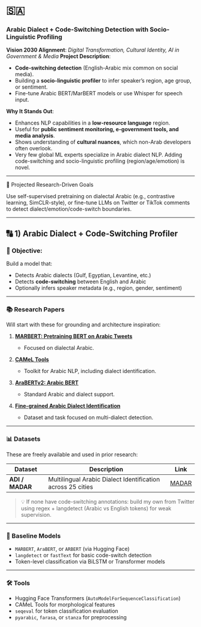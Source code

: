 # 🇸🇦
### **Arabic Dialect + Code-Switching Detection with Socio-Linguistic Profiling**

**Vision 2030 Alignment**: *Digital Transformation, Cultural Identity, AI in Government & Media*
**Project Description**:

* **Code-switching detection** (English-Arabic mix common on social media).
* Building a **socio-linguistic profiler** to infer speaker’s region, age group, or sentiment.
* Fine-tune Arabic BERT/MarBERT models or use Whisper for speech input.

**Why It Stands Out**:

* Enhances NLP capabilities in a **low-resource language** region.
* Useful for **public sentiment monitoring, e-government tools, and media analysis**.
* Shows understanding of **cultural nuances**, which non-Arab developers often overlook.
* Very few global ML experts specialize in Arabic dialect NLP. Adding code-switching and socio-linguistic profiling (region/age/emotion) is novel.

---



🔬 Projected Research-Driven Goals

Use self-supervised pretraining on dialectal Arabic (e.g., contrastive learning, SimCLR-style), or fine-tune LLMs on Twitter or TikTok comments to detect dialect/emotion/code-switch boundaries.

---

## 🔠 1) Arabic Dialect + Code-Switching Profiler

### 🎯 Objective:

Build a model that:

* Detects Arabic dialects (Gulf, Egyptian, Levantine, etc.)
* Detects **code-switching** between English and Arabic
* Optionally infers speaker metadata (e.g., region, gender, sentiment)

---

### 📚 Research Papers

Will start with these for grounding and architecture inspiration:

1. **[MARBERT: Pretraining BERT on Arabic Tweets](https://aclanthology.org/2021.acl-long.551.pdf)**

   * Focused on dialectal Arabic.
2. **[CAMeL Tools](https://aclanthology.org/2020.lrec-1.868v2.pdf)**

   * Toolkit for Arabic NLP, including dialect identification.
3. **[AraBERTv2: Arabic BERT](https://arxiv.org/abs/2003.00104v2)**

   * Standard Arabic and dialect support.
4. **[Fine-grained Arabic Dialect Identification](https://aclanthology.org/W19-4622.pdf)**

   * Dataset and task focused on multi-dialect detection.

---

### 📊 Datasets

These are freely available and used in prior research:

| Dataset                                          | Description                                                 | Link                                                                     |
| ------------------------------------------------ | ----------------------------------------------------------- | ------------------------------------------------------------------------ |
| **ADI / MADAR**                                  | Multilingual Arabic Dialect Identification across 25 cities | [MADAR](https://sites.google.com/nyu.edu/madar/)                              |


> 💡 If none have code-switching annotations: build my own from Twitter using regex + langdetect (Arabic vs English tokens) for weak supervision.

---

### 🧠 Baseline Models

* `MARBERT`, `AraBERT`, or `ARBERT` (via Hugging Face)
* `langdetect` or `fastText` for basic code-switch detection
* Token-level classification via BiLSTM or Transformer models

---

### 🛠 Tools

* Hugging Face Transformers (`AutoModelForSequenceClassification`)
* CAMeL Tools for morphological features
* `seqeval` for token classification evaluation
* `pyarabic`, `farasa`, or `stanza` for preprocessing
